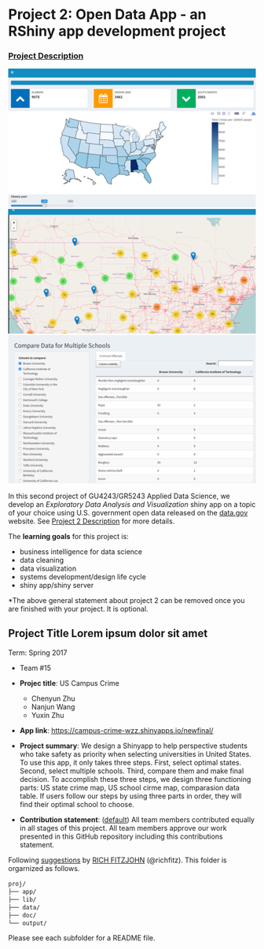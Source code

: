 # Project 2: Open Data App - an RShiny app development project

### [Project Description](doc/project2_desc.md)

![screenshot](doc/us.png)
![screenshot](doc/usSchool.png)
![screenshot](doc/DataTable.png)


In this second project of GU4243/GR5243 Applied Data Science, we develop an *Exploratory Data Analysis and Visualization* shiny app on a topic of your choice using U.S. government open data released on the [data.gov](https://data.gov/) website. See [Project 2 Description](project2_desc.md) for more details.  

The **learning goals** for this project is:

- business intelligence for data science
- data cleaning
- data visualization
- systems development/design life cycle
- shiny app/shiny server

*The above general statement about project 2 can be removed once you are finished with your project. It is optional.

## Project Title Lorem ipsum dolor sit amet
Term: Spring 2017

+ Team #15
+ **Projec title**: US Campus Crime
	+ Chenyun Zhu
	+ Nanjun Wang
	+ Yuxin Zhu
	
+ **App link**: https://campus-crime-wzz.shinyapps.io/newfinal/

+ **Project summary**: We design a Shinyapp to help perspective students who take safety as priority when selecting universities in United States. To use this app, it only takes three steps. First, select optimal states. Second, select multiple schools. Third, compare them and make final decision. To accomplish these three steps, we design three functioning parts: US state crime map, US school cirme map, comparasion data table. If users follow our steps by using three parts in order, they will find their optimal school to choose.

+ **Contribution statement**: ([default](doc/a_note_on_contributions.md)) All team members contributed equally in all stages of this project. All team members approve our work presented in this GitHub repository including this contributions statement. 

Following [suggestions](http://nicercode.github.io/blog/2013-04-05-projects/) by [RICH FITZJOHN](http://nicercode.github.io/about/#Team) (@richfitz). This folder is orgarnized as follows.

```
proj/
├── app/
├── lib/
├── data/
├── doc/
└── output/
```

Please see each subfolder for a README file.


